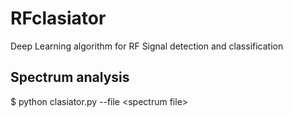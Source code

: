 # RFclasiator
Deep Learning algorithm for RF Signal detection and classification

## Spectrum analysis

$ python clasiator.py --file \<spectrum file\>


